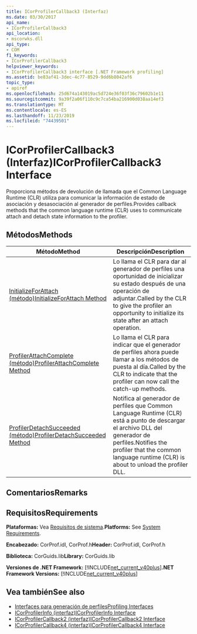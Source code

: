 ```yaml
---
title: ICorProfilerCallback3 (Interfaz)
ms.date: 03/30/2017
api_name:
- ICorProfilerCallback3
api_location:
- mscorwks.dll
api_type:
- COM
f1_keywords:
- ICorProfilerCallback3
helpviewer_keywords:
- ICorProfilerCallback3 interface [.NET Framework profiling]
ms.assetid: be83af41-3dec-4c77-8529-9dd6b8042af6
topic_type:
- apiref
ms.openlocfilehash: 25d674a143019ac5d724e36f03f36c79602b1e11
ms.sourcegitcommit: 9a39f2a06f110c9c7ca54ba216900d038aa14ef3
ms.translationtype: MT
ms.contentlocale: es-ES
ms.lasthandoff: 11/23/2019
ms.locfileid: "74439501"
---
```

# <a name="icorprofilercallback3-interface"></a><span data-ttu-id="3e6e0-102">ICorProfilerCallback3 (Interfaz)</span><span class="sxs-lookup"><span data-stu-id="3e6e0-102">ICorProfilerCallback3 Interface</span></span>
<span data-ttu-id="3e6e0-103">Proporciona métodos de devolución de llamada que el Common Language Runtime (CLR) utiliza para comunicar la información de estado de asociación y desasociación al generador de perfiles.</span><span class="sxs-lookup"><span data-stu-id="3e6e0-103">Provides callback methods that the common language runtime (CLR) uses to communicate attach and detach state information to the profiler.</span></span>  
  
## <a name="methods"></a><span data-ttu-id="3e6e0-104">Métodos</span><span class="sxs-lookup"><span data-stu-id="3e6e0-104">Methods</span></span>  
  
|<span data-ttu-id="3e6e0-105">Método</span><span class="sxs-lookup"><span data-stu-id="3e6e0-105">Method</span></span>|<span data-ttu-id="3e6e0-106">Descripción</span><span class="sxs-lookup"><span data-stu-id="3e6e0-106">Description</span></span>|  
|------------|-----------------|  
|[<span data-ttu-id="3e6e0-107">InitializeForAttach (método)</span><span class="sxs-lookup"><span data-stu-id="3e6e0-107">InitializeForAttach Method</span></span>](../../../../docs/framework/unmanaged-api/profiling/icorprofilercallback3-initializeforattach-method.md)|<span data-ttu-id="3e6e0-108">Lo llama el CLR para dar al generador de perfiles una oportunidad de inicializar su estado después de una operación de adjuntar.</span><span class="sxs-lookup"><span data-stu-id="3e6e0-108">Called by the CLR to give the profiler an opportunity to initialize its state after an attach operation.</span></span>|  
|[<span data-ttu-id="3e6e0-109">ProfilerAttachComplete (método)</span><span class="sxs-lookup"><span data-stu-id="3e6e0-109">ProfilerAttachComplete Method</span></span>](../../../../docs/framework/unmanaged-api/profiling/icorprofilercallback3-profilerattachcomplete-method.md)|<span data-ttu-id="3e6e0-110">Lo llama el CLR para indicar que el generador de perfiles ahora puede llamar a los métodos de puesta al día.</span><span class="sxs-lookup"><span data-stu-id="3e6e0-110">Called by the CLR to indicate that the profiler can now call the catch-up methods.</span></span>|  
|[<span data-ttu-id="3e6e0-111">ProfilerDetachSucceeded (método)</span><span class="sxs-lookup"><span data-stu-id="3e6e0-111">ProfilerDetachSucceeded Method</span></span>](../../../../docs/framework/unmanaged-api/profiling/icorprofilercallback3-profilerdetachsucceeded-method.md)|<span data-ttu-id="3e6e0-112">Notifica al generador de perfiles que Common Language Runtime (CLR) está a punto de descargar el archivo DLL del generador de perfiles.</span><span class="sxs-lookup"><span data-stu-id="3e6e0-112">Notifies the profiler that the common language runtime (CLR) is about to unload the profiler DLL.</span></span>|  
  
## <a name="remarks"></a><span data-ttu-id="3e6e0-113">Comentarios</span><span class="sxs-lookup"><span data-stu-id="3e6e0-113">Remarks</span></span>  
  
## <a name="requirements"></a><span data-ttu-id="3e6e0-114">Requisitos</span><span class="sxs-lookup"><span data-stu-id="3e6e0-114">Requirements</span></span>  
 <span data-ttu-id="3e6e0-115">**Plataformas:** Vea [Requisitos de sistema](../../../../docs/framework/get-started/system-requirements.md).</span><span class="sxs-lookup"><span data-stu-id="3e6e0-115">**Platforms:** See [System Requirements](../../../../docs/framework/get-started/system-requirements.md).</span></span>  
  
 <span data-ttu-id="3e6e0-116">**Encabezado:** CorProf.idl, CorProf.h</span><span class="sxs-lookup"><span data-stu-id="3e6e0-116">**Header:** CorProf.idl, CorProf.h</span></span>  
  
 <span data-ttu-id="3e6e0-117">**Biblioteca:** CorGuids.lib</span><span class="sxs-lookup"><span data-stu-id="3e6e0-117">**Library:** CorGuids.lib</span></span>  
  
 <span data-ttu-id="3e6e0-118">**Versiones de .NET Framework:** [!INCLUDE[net_current_v40plus](../../../../includes/net-current-v40plus-md.md)]</span><span class="sxs-lookup"><span data-stu-id="3e6e0-118">**.NET Framework Versions:** [!INCLUDE[net_current_v40plus](../../../../includes/net-current-v40plus-md.md)]</span></span>  
  
## <a name="see-also"></a><span data-ttu-id="3e6e0-119">Vea también</span><span class="sxs-lookup"><span data-stu-id="3e6e0-119">See also</span></span>

- [<span data-ttu-id="3e6e0-120">Interfaces para generación de perfiles</span><span class="sxs-lookup"><span data-stu-id="3e6e0-120">Profiling Interfaces</span></span>](../../../../docs/framework/unmanaged-api/profiling/profiling-interfaces.md)
- [<span data-ttu-id="3e6e0-121">ICorProfilerInfo (interfaz)</span><span class="sxs-lookup"><span data-stu-id="3e6e0-121">ICorProfilerInfo Interface</span></span>](../../../../docs/framework/unmanaged-api/profiling/icorprofilerinfo-interface.md)
- [<span data-ttu-id="3e6e0-122">ICorProfilerCallback2 (interfaz)</span><span class="sxs-lookup"><span data-stu-id="3e6e0-122">ICorProfilerCallback2 Interface</span></span>](../../../../docs/framework/unmanaged-api/profiling/icorprofilercallback2-interface.md)
- [<span data-ttu-id="3e6e0-123">ICorProfilerCallback4 (interfaz)</span><span class="sxs-lookup"><span data-stu-id="3e6e0-123">ICorProfilerCallback4 Interface</span></span>](../../../../docs/framework/unmanaged-api/profiling/icorprofilercallback4-interface.md)
